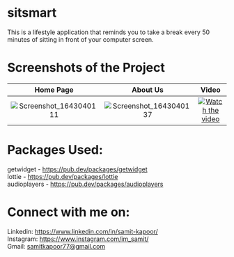 # sitsmart

This is a lifestyle application that reminds you to take a break every 50 minutes of sitting in front of your computer screen.

# Screenshots of the Project

Home Page                  |  About Us                 | Video  
:-------------------------:|:-------------------------:|:-------------------------:|
![Screenshot_1643040111](https://user-images.githubusercontent.com/77121931/150818662-dce01409-cf22-48cd-9297-fa3e508e9eb9.png)|![Screenshot_1643040137](https://user-images.githubusercontent.com/77121931/150818677-2fdc4981-babe-4dff-b782-45e711e0bf88.png)|[![Watch the video](https://user-images.githubusercontent.com/77121931/151836583-57982e36-ce28-495e-b851-87aedc9ef038.png)](https://user-images.githubusercontent.com/77121931/151032408-5d2f55bc-3e11-4d19-9900-a82df2e1ae60.mp4)



# Packages Used: 
getwidget - https://pub.dev/packages/getwidget <br />
lottie - https://pub.dev/packages/lottie <br />
audioplayers - https://pub.dev/packages/audioplayers <br/>

# Connect with me on:
Linkedin: https://www.linkedin.com/in/samit-kapoor/ <br />
Instagram: https://www.instagram.com/im_samit/ <br />
Gmail: samitkapoor77@gmail.com

